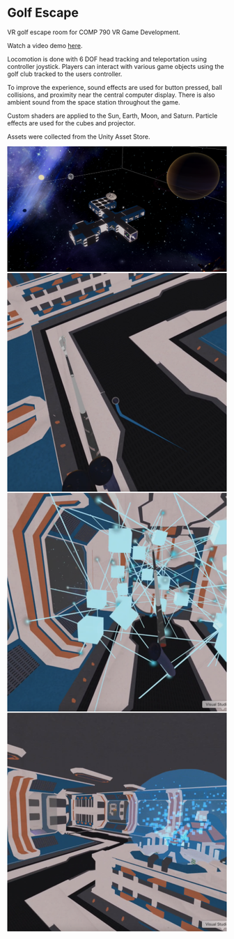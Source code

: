 # Golf Escape

VR golf escape room for COMP 790 VR Game Development.

Watch a video demo [here](https://youtu.be/HYhDjTYH7Gk).

Locomotion is done with 6 DOF head tracking and teleportation using controller joystick. Players can interact with various game objects using the golf club tracked to the users controller.

To improve the experience, sound effects are used for button pressed, ball collisions, and proximity near the central computer display. There is also ambient sound from the space station throughout the game.

Custom shaders are applied to the Sun, Earth, Moon, and Saturn. Particle effects are used for the cubes and projector.

Assets were collected from the Unity Asset Store.

![](Images/station.png)
![](Images/golf.png)
![](Images/cubes.png)
![](Images/inside_station.png)